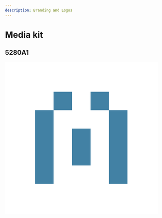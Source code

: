 ```yaml
---
description: Branding and Logos
---
```


# Media kit

## 5280A1

![](../.gitbook/assets/100blockscout_alternative.png)

